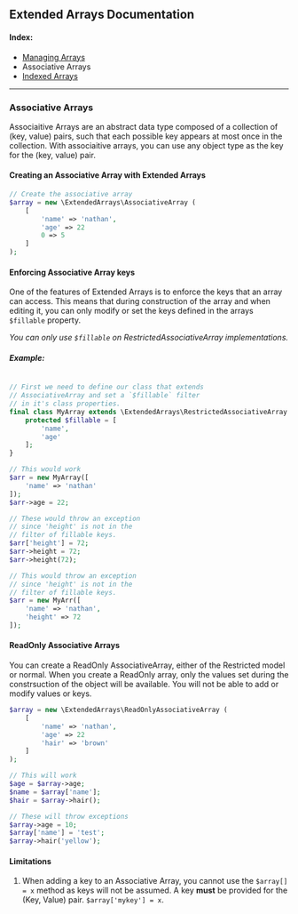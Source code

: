 ## Extended Arrays Documentation

#### Index:
* [Managing Arrays](https://github.com/nathan-fiscaletti/extended-arrays/blob/master/Examples/Managing%20Arrays.md)
* Associative Arrays
* [Indexed Arrays](https://github.com/nathan-fiscaletti/extended-arrays/blob/master/Examples/Indexed%20Arrays.md)

----
### Associative Arrays

Associaitive Arrays are an abstract data type composed of a collection of (key, value) pairs, such that each possible key appears at most once in the collection. With associaitive arrays, you can use any object type as the key for the (key, value) pair. 

#### Creating an Associative Array with Extended Arrays

```php
// Create the associative array
$array = new \ExtendedArrays\AssociativeArray (
    [
        'name' => 'nathan',
        'age' => 22
        0 => 5
    ]
);
```

#### Enforcing Associative Array keys

One of the features of Extended Arrays is to enforce the keys that an array can access. This means that during construction of the array and when editing it, you can only modify or set the keys defined in the arrays `$fillable` property.

*You can only use `$fillable` on RestrictedAssociativeArray implementations.*

##### Example:
```php

// First we need to define our class that extends
// AssociativeArray and set a `$fillable` filter 
// in it's class properties.
final class MyArray extends \ExtendedArrays\RestrictedAssociativeArray {
    protected $fillable = [
        'name',
        'age'
    ];
}

// This would work
$arr = new MyArray([
    'name' => 'nathan'
]);
$arr->age = 22;

// These would throw an exception
// since 'height' is not in the
// filter of fillable keys.
$arr['height'] = 72;
$arr->height = 72;
$arr->height(72);

// This would throw an exception
// since 'height' is not in the 
// filter of fillable keys.
$arr = new MyArr([
    'name' => 'nathan',
    'height' => 72
]);
```

#### ReadOnly Associative Arrays

You can create a ReadOnly AssociativeArray, either of the Restricted model or normal. When you create a ReadOnly array, only the values set during the constrsuction of the object will be available. You will not be able to add or modify values or keys.

```php
$array = new \ExtendedArrays\ReadOnlyAssociativeArray (
    [
        'name' => 'nathan',
        'age' => 22
        'hair' => 'brown'
    ]
);

// This will work
$age = $array->age;
$name = $array['name'];
$hair = $array->hair();

// These will throw exceptions
$array->age = 10;
$array['name'] = 'test';
$array->hair('yellow');
```

#### Limitations

1. When adding a key to an Associative Array, you cannot use the `$array[] = x` method as keys will not be assumed. A key **must** be provided for the (Key, Value) pair. `$array['mykey'] = x`.
